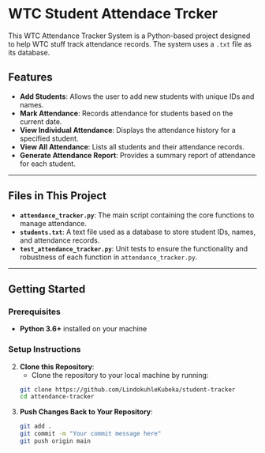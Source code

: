 # WTC Student Attendace Trcker

This WTC Attendance Tracker System is a Python-based project designed to help WTC stuff track attendance records. The system uses a `.txt` file as its database.


## Features

- **Add Students**: Allows the user to add new students with unique IDs and names.
- **Mark Attendance**: Records attendance for students based on the current date.
- **View Individual Attendance**: Displays the attendance history for a specified student.
- **View All Attendance**: Lists all students and their attendance records.
- **Generate Attendance Report**: Provides a summary report of attendance for each student.

---

## Files in This Project

- **`attendance_tracker.py`**: The main script containing the core functions to manage attendance.
- **`students.txt`**: A text file used as a database to store student IDs, names, and attendance records.
- **`test_attendance_tracker.py`**: Unit tests to ensure the functionality and robustness of each function in `attendance_tracker.py`.

---

## Getting Started

### Prerequisites

- **Python 3.6+** installed on your machine

### Setup Instructions

2. **Clone this Repository**:
   - Clone the repository to your local machine by running:
   ```bash
   git clone https://github.com/LindokuhleKubeka/student-tracker
   cd attendance-tracker

3. **Push Changes Back to Your Repository**:
    ```bash
    git add .
    git commit -m "Your commit message here"
    git push origin main
